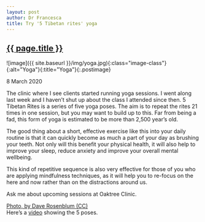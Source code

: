 ```yaml
---
layout: post
author: Dr Francesca
title: Try '5 Tibetan rites' yoga
---
```

 <h2 class="postheader"><a href="{{ site.baseurl }}{{ page.url }}">{{ page.title }}</a></h2>


![image]({{ site.baseurl }}/img/yoga.jpg){:class="image-class"}{:alt="Yoga"}{:title="Yoga"}{:.postimage}
<p class="blogdate">8 March 2020</p>

The clinic where I see clients started running yoga sessions. I went along last week and I haven’t shut up about the class I attended since then. 5 Tibetan Rites is a series of five yoga poses. The aim is to repeat the rites 21 times in one session, but you may want to build up to this. Far from being a fad, this form of yoga is estimated to be more than 2,500 year’s old.

The good thing about a short, effective exercise like this into your daily routine is that it can quickly become as much a part of your day as brushing your teeth. Not only will this benefit your physical health, it will also help to improve your sleep, reduce anxiety and improve your overall mental wellbeing.

This kind of repetitive sequence is also very effective for those of you who are applying mindfulness techniques, as it will help you to re-focus on the here and now rather than on the distractions around us.


Ask me about upcoming sessions at Oaktree Clinic.


<a href="https://www.flickr.com/photos/daverose215/9707554768">Photo, by Dave Rosenblum (CC)</a>
<br>
Here’s a <a href="https://m.youtube.com/watch?feature=youtu.be&v=71jaJu0dc98">video</a> showing the 5 poses.

<div class="sharethis-inline-share-buttons"></div>
<br>
